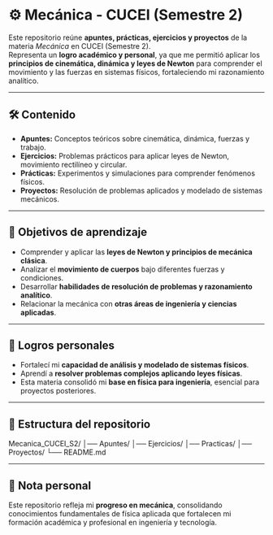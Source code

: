 # ⚙️ Mecánica - CUCEI (Semestre 2)

Este repositorio reúne **apuntes, prácticas, ejercicios y proyectos** de la materia *Mecánica* en CUCEI (Semestre 2).  
Representa un **logro académico y personal**, ya que me permitió aplicar los **principios de cinemática, dinámica y leyes de Newton** para comprender el movimiento y las fuerzas en sistemas físicos, fortaleciendo mi razonamiento analítico.

---

## 🛠️ Contenido
- **Apuntes:** Conceptos teóricos sobre cinemática, dinámica, fuerzas y trabajo.  
- **Ejercicios:** Problemas prácticos para aplicar leyes de Newton, movimiento rectilíneo y circular.  
- **Prácticas:** Experimentos y simulaciones para comprender fenómenos físicos.  
- **Proyectos:** Resolución de problemas aplicados y modelado de sistemas mecánicos.  

---

## 🎯 Objetivos de aprendizaje
- Comprender y aplicar las **leyes de Newton y principios de mecánica clásica**.  
- Analizar el **movimiento de cuerpos** bajo diferentes fuerzas y condiciones.  
- Desarrollar **habilidades de resolución de problemas y razonamiento analítico**.  
- Relacionar la mecánica con **otras áreas de ingeniería y ciencias aplicadas**.  

---

## 🚀 Logros personales
- Fortalecí mi **capacidad de análisis y modelado de sistemas físicos**.  
- Aprendí a **resolver problemas complejos aplicando leyes físicas**.  
- Esta materia consolidó mi **base en física para ingeniería**, esencial para proyectos posteriores.  

---

## 📂 Estructura del repositorio
Mecanica_CUCEI_S2/
│── Apuntes/
│── Ejercicios/
│── Practicas/
│── Proyectos/
└── README.md

---

## 📌 Nota personal
Este repositorio refleja mi **progreso en mecánica**, consolidando conocimientos fundamentales de física aplicada que fortalecen mi formación académica y profesional en ingeniería y tecnología.
